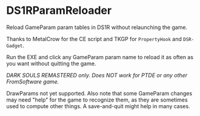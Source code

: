 # DS1RParamReloader
Reload GameParam param tables in DS1R without relaunching the game. 

Thanks to MetalCrow for the CE script and TKGP for `PropertyHook` and `DSR-Gadget`.

Run the EXE and click any GameParam param name to reload it as often as you want without quitting the game.

*DARK SOULS REMASTERED only. Does NOT work for PTDE or any other FromSoftware game.*

DrawParams not yet supported. Also note that some GameParam changes may need "help" for the game to recognize them, as they are sometimes used to compute other things. A save-and-quit might help in many cases.

